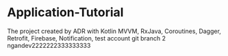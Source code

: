 # Application-Tutorial
The project created by ADR with
Kotlin MVVM, RxJava, Coroutines, Dagger, Retrofit, Firebase, Notification, test account git
branch 2 ngandev2222222333333333